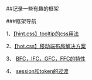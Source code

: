 ##记录一些有趣的框架

###框架导航

1、[【hint.css】tooltip的css用法][1]

2、[【hot.css】移动端布局解决方案][2]

3、 [BFC，IFC，GFC，FFC的特性][3]

4、 [session和token的过渡][4]

  [1]: https://github.com/chokcoco/hint.css
  [2]: https://github.com/imochen/hotcss
  [3]: https://yq.aliyun.com/articles/130553?utm_content=m_26273
  [4]:https://mp.weixin.qq.com/s?__biz=MzAxOTc0NzExNg==&mid=2665513566&idx=1&sn=a2688cadbe9c8042ff1abbdf04a8bd5e&chksm=80d67a1db7a1f30b28b93ed2ab29edfbf982b780433e4bfd178e3cc52cb1f9100cc8f923db4f#rd


